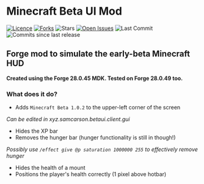 # Minecraft Beta UI Mod
[![Licence](https://img.shields.io/github/license/samcarsonx/beta-ui)](https://github.com/samcarsonx/beta-ui/blob/master/LICENSE.txt)
[![Forks](https://img.shields.io/github/forks/samcarsonx/beta-ui)](https://github.com/samcarsonx/beta-ui/fork)
![Stars](https://img.shields.io/github/stars/samcarsonx/beta-ui)
[![Open Issues](https://img.shields.io/github/issues/samcarsonx/beta-ui)](https://github.com/samcarsonx/beta-ui/issues)
![Last Commit](https://img.shields.io/github/last-commit/samcarsonx/beta-ui)
![Commits since last release](https://img.shields.io/github/commits-since/samcarsonx/beta-ui/latest)
 
 
## Forge mod to simulate the early-beta Minecraft HUD
**Created using the Forge 28.0.45 MDK. Tested on Forge 28.0.49 too.**

### What does it do?
- Adds `Minecraft Beta 1.0.2` to the upper-left corner of the screen

*Can be edited in xyz.samcarson.betaui.client.gui*
- Hides the XP bar
- Removes the hunger bar (hunger functionality is still in though!)

*Possibly use `/effect give @p saturation 1000000 255` to effectively remove hunger*
- Hides the health of a mount
- Positions the player's health correctly (1 pixel above hotbar)
